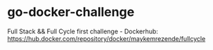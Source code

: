 # go-docker-challenge
Full Stack &amp;&amp; Full Cycle first challenge - Dockerhub: https://hub.docker.com/repository/docker/maykemrezende/fullcycle
